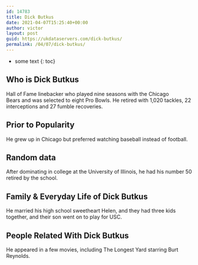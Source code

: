 ```yaml
---
id: 14783
title: Dick Butkus
date: 2021-04-07T15:25:40+00:00
author: victor
layout: post
guid: https://ukdataservers.com/dick-butkus/
permalink: /04/07/dick-butkus/
---
```


* some text
{: toc}


## Who is Dick Butkus



Hall of Fame linebacker who played nine seasons with the Chicago Bears and was selected to eight Pro Bowls. He retired with 1,020 tackles, 22 interceptions and 27 fumble recoveries.

                
                
                
## Prior to Popularity



He grew up in Chicago but preferred watching baseball instead of football.

                
                
                
## Random data



After dominating in college at the University of Illinois, he had his number 50 retired by the school.

                
                
                
## Family & Everyday Life of Dick Butkus



He married his high school sweetheart Helen, and they had three kids together, and their son went on to play for USC.

                
                
                
## People Related With Dick Butkus



He appeared in a few movies, including The Longest Yard starring Burt Reynolds.

                
              
            
          
          
          